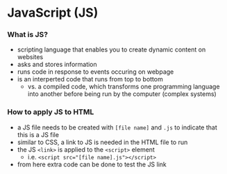 # JavaScript (JS)
### What is JS?
+ scripting language that enables you to create dynamic content on websites
+ asks and stores information
+ runs code in response to events occuring on webpage
+ is an interperted code that runs from top to bottom
    + vs. a compiled code, which transforms one programming language into another before being run by the computer (complex systems)
### How to apply JS to HTML
+ a JS file needs to be created with `[file name]` and `.js` to indicate that this is a JS file
+ similar to CSS, a link to JS is needed in the HTML file to run
+ the JS `<link>` is applied to the `<script>` element
    + i.e. `<script src="[file name].js"></script>`
+ from here extra code can be done to test the JS link
